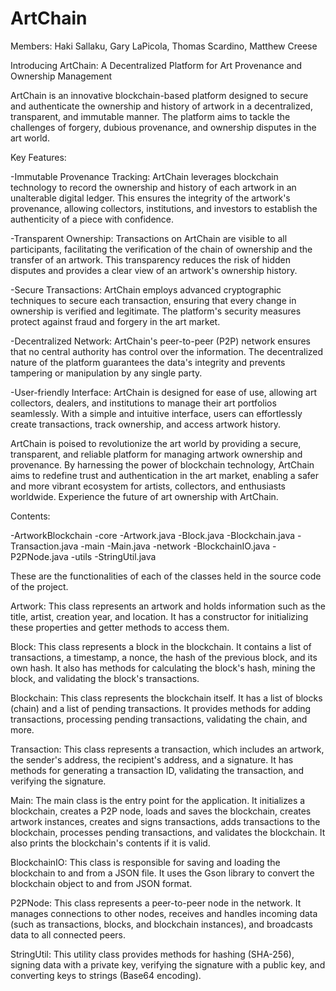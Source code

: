 # ArtChain

Members: Haki Sallaku, Gary LaPicola, Thomas Scardino, Matthew Creese

Introducing ArtChain: A Decentralized Platform for Art Provenance and Ownership Management

ArtChain is an innovative blockchain-based platform designed to secure and authenticate the ownership and history of artwork in a decentralized, transparent, and immutable manner. The platform aims to tackle the challenges of forgery, dubious provenance, and ownership disputes in the art world.

Key Features:

-Immutable Provenance Tracking: ArtChain leverages blockchain technology to record the ownership and history of each artwork in an unalterable digital ledger. This ensures the integrity of the artwork's provenance, allowing collectors, institutions, and investors to establish the authenticity of a piece with confidence.

-Transparent Ownership: Transactions on ArtChain are visible to all participants, facilitating the verification of the chain of ownership and the transfer of an artwork. This transparency reduces the risk of hidden disputes and provides a clear view of an artwork's ownership history.

-Secure Transactions: ArtChain employs advanced cryptographic techniques to secure each transaction, ensuring that every change in ownership is verified and legitimate. The platform's security measures protect against fraud and forgery in the art market.

-Decentralized Network: ArtChain's peer-to-peer (P2P) network ensures that no central authority has control over the information. The decentralized nature of the platform guarantees the data's integrity and prevents tampering or manipulation by any single party.

-User-friendly Interface: ArtChain is designed for ease of use, allowing art collectors, dealers, and institutions to manage their art portfolios seamlessly. With a simple and intuitive interface, users can effortlessly create transactions, track ownership, and access artwork history.

ArtChain is poised to revolutionize the art world by providing a secure, transparent, and reliable platform for managing artwork ownership and provenance. By harnessing the power of blockchain technology, ArtChain aims to redefine trust and authentication in the art market, enabling a safer and more vibrant ecosystem for artists, collectors, and enthusiasts worldwide. Experience the future of art ownership with ArtChain.

Contents:

-ArtworkBlockchain
       -core
             -Artwork.java
             -Block.java
             -Blockchain.java
             -Transaction.java
       -main
             -Main.java
       -network
             -BlockchainIO.java
             -P2PNode.java
       -utils
             -StringUtil.java

These are the functionalities of each of the classes held in the source code of the project.

Artwork: This class represents an artwork and holds information such as the title, artist, creation year, and location. It has a constructor for initializing these properties and getter methods to access them.

Block: This class represents a block in the blockchain. It contains a list of transactions, a timestamp, a nonce, the hash of the previous block, and its own hash. It also has methods for calculating the block's hash, mining the block, and validating the block's transactions.

Blockchain: This class represents the blockchain itself. It has a list of blocks (chain) and a list of pending transactions. It provides methods for adding transactions, processing pending transactions, validating the chain, and more.

Transaction: This class represents a transaction, which includes an artwork, the sender's address, the recipient's address, and a signature. It has methods for generating a transaction ID, validating the transaction, and verifying the signature.

Main: The main class is the entry point for the application. It initializes a blockchain, creates a P2P node, loads and saves the blockchain, creates artwork instances, creates and signs transactions, adds transactions to the blockchain, processes pending transactions, and validates the blockchain. It also prints the blockchain's contents if it is valid.

BlockchainIO: This class is responsible for saving and loading the blockchain to and from a JSON file. It uses the Gson library to convert the blockchain object to and from JSON format.

P2PNode: This class represents a peer-to-peer node in the network. It manages connections to other nodes, receives and handles incoming data (such as transactions, blocks, and blockchain instances), and broadcasts data to all connected peers.

StringUtil: This utility class provides methods for hashing (SHA-256), signing data with a private key, verifying the signature with a public key, and converting keys to strings (Base64 encoding).

